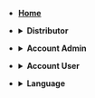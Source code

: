 - [**<summary>Home</summary>**](/configuration.md)

- **<details><summary>Distributor</summary>**

  - [Devices](/)
  - [Groups](/)

</details>

- **<details><summary>Account Admin</summary>**

  - [Devices](/Account_Admin/devices.md)
  - [Groups](/)
  - [Media Library](/)
  - [Playlists](/)
  - [Manage Users](/)

</details>

- **<details><summary>Account User</summary>**

  - [Devices](/)
  - [Groups](/)

</details>

- **<details><summary>Language</summary>**

  - [English](/)
  - [Japanese](/jp/)
  - [Korean](/kr/)

</details>

